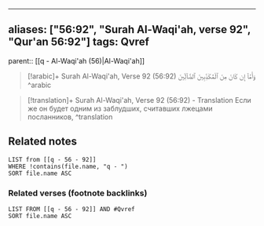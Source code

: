 
---
aliases: ["56:92", "Surah Al-Waqi'ah, verse 92", "Qur'an 56:92"]
tags: Qvref
---

parent:: [[q - Al-Waqi'ah (56)|Al-Waqi'ah]]

> [!arabic]+ Surah Al-Waqi'ah, Verse 92 (56:92)
> <span class="quran-arabic">وَأَمَّآ إِن كَانَ مِنَ ٱلْمُكَذِّبِينَ ٱلضَّآلِّينَ</span>
^arabic

> [!translation]+ Surah Al-Waqi'ah, Verse 92 (56:92) - Translation
> Если же он будет одним из заблудших, считавших лжецами посланников,
^translation



## Related notes
```dataview
LIST from [[q - 56 - 92]]
WHERE !contains(file.name, "q - ")
SORT file.name ASC
```

### Related verses (footnote backlinks)
```dataview
LIST FROM [[q - 56 - 92]] AND #Qvref
SORT file.name ASC
```

